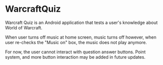 # WarcraftQuiz
Warcraft Quiz is an Android application that tests a user's knowledge about World of Warcraft.

When user turns off music at home screen, music turns off however, when user re-checks the "Music on" box,
the music does not play anymore.

For now, the user cannot interact with question answer buttons.
Point system, and more button interaction may be added in future updates.
